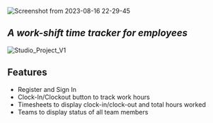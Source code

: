 
![Screenshot from 2023-08-16 22-29-45](https://github.com/Abiddy/Clocking-App/assets/77697776/740ba9b3-c674-4d2c-a9d5-4bbd5305f3a3)


## _A work-shift time tracker for employees_

![Studio_Project_V1](https://github.com/Abiddy/Clocking-App/assets/77697776/ca13247e-d92a-48c0-933b-cebfb4cef9ed)


## Features

- Register and Sign In
- Clock-In/Clockout button to track work hours
- Timesheets to display clock-in/clock-out and total hours worked
- Teams to display status of all team members

